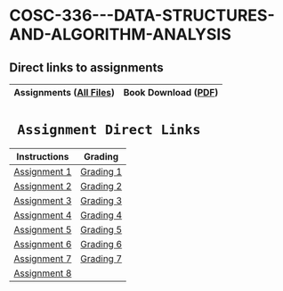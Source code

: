 # COSC-336---DATA-STRUCTURES-AND-ALGORITHM-ANALYSIS
## Direct links to assignments


| Assignments ([All Files](https://github.com/Bab-exe/COSC-336---DATA-STRUCTURES-AND-ALGORITHM-ANALYSIS/tree/main/Assignments)) |  Book Download ([PDF](https://github.com/Bab-exe/COSC-336---DATA-STRUCTURES-AND-ALGORITHM-ANALYSIS/blob/29a9d3ea6b27e2220c7e3536e7c592d8d94b1d68/Thomas%20H.%20Cormen%2C%20Charles%20E.%20Leiserson%2C%20Ronald%20L.%20Rivest%2C%20Clifford%20Stein%20-%20Introduction%20to%20Algorithms-The%20MIT%20Press%20(2022).pdf)) |
| - | - |


# **` Assignment Direct Links`**

| Instructions | Grading |
|---------------|---------------------------------------------------------------------------------------------------|
| [Assignment 1](Assignments/Assignment_1/assign1.pdf) | [Grading 1](https://github.com/Bab-exe/COSC-336---DATA-STRUCTURES-AND-ALGORITHM-ANALYSIS/blob/e26203d36070c2385bc8998c137502a03eea39ad/Assignments/Assignment_1/Assignment1%20Grading.pdf) |
| [Assignment 2](Assignments/Assignment_2/assign2.pdf) | [Grading 2](https://github.com/Bab-exe/COSC-336---DATA-STRUCTURES-AND-ALGORITHM-ANALYSIS/blob/e26203d36070c2385bc8998c137502a03eea39ad/Assignments/Assignment_2/Assignment2%20Grading.pdf) |
| [Assignment 3](Assignments/Assignment_3/assign3.pdf) | [Grading 3](https://github.com/Bab-exe/COSC-336---DATA-STRUCTURES-AND-ALGORITHM-ANALYSIS/blob/e26203d36070c2385bc8998c137502a03eea39ad/Assignments/Assignment_3/Assignment%203%20Grading.pdf) |
| [Assignment 4](Assignments/Assignment_4/assign4.pdf) | [Grading 4](https://github.com/Bab-exe/COSC-336---DATA-STRUCTURES-AND-ALGORITHM-ANALYSIS/blob/e26203d36070c2385bc8998c137502a03eea39ad/Assignments/Assignment_4/Assignment4%20Grading.pdf) |
| [Assignment 5](Assignments/Assignment_5/assign5.pdf) | [Grading 5](https://github.com/Bab-exe/COSC-336---DATA-STRUCTURES-AND-ALGORITHM-ANALYSIS/blob/e4ca330334af3d0d9643a8b15b1425d52aa040a7/Assignments/Assignment_5/Assignment5%20Grading.pdf) |
| [Assignment 6](Assignments/Assignment_6/assign6.pdf) | [Grading 6](https://github.com/Bab-exe/COSC-336---DATA-STRUCTURES-AND-ALGORITHM-ANALYSIS/blob/4b32802e67067c7ffd2b997e6bed2325f051148c/Assignments/Assignment_6/Assignment6%20Grading.pdf) |
| [Assignment 7](Assignments/Assignment_7/assign7.pdf) | [Grading 7](https://github.com/Bab-exe/COSC-336---DATA-STRUCTURES-AND-ALGORITHM-ANALYSIS/blob/4b32802e67067c7ffd2b997e6bed2325f051148c/Assignments/Assignment_7/Assignment7%20Grading.pdf) |
| [Assignment 8](Assignments/Assignment_8/assign8.pdf) | []() |
